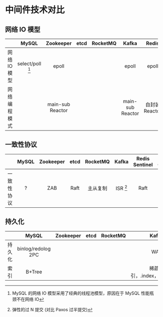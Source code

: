 # 中间件技术对比

## 网络 IO 模型

|              |        MySQL         |    Zookeeper     | etcd  | RocketMQ |      Kafka       |     Redis      |
| :----------: | :------------------: | :--------------: | :---: | :------: | :--------------: | :------------: |
| 网络 IO 模型 | select/poll [^mysql] |      epoll       |       |          |      epoll       |     epoll      |
| 网络编程模式 |                      | main-sub Reactor |       |          | main-sub Reactor | 自封装 Reactor |

[^mysql]: MySQL 的网络 IO 模型采用了经典的线程池模型，原因在于 MySQL 性能瓶颈不在网络 IO

## 一致性协议

|            | MySQL | Zookeeper | etcd  | RocketMQ |   Kafka    | Redis Sentinel | Redis Cluster |
| :--------: | :---: | :-------: | :---: | :------: | :--------: | :------------: | :-----------: |
| 一致性协议 |   ?   |    ZAB    | Raft  | 主从复制 | ISR [^isr] |      Raft      |    Gossip     |

[^ISR]: 弹性的过 N 提交 (对比 Paxos 过半提交)

## 持久化

|        |       MySQL        | Zookeeper | etcd  | RocketMQ |            Kafka             |  Redis  |
| :----: | :----------------: | :-------: | :---: | :------: | :--------------------------: | :-----: |
| 持久化 | binlog/redolog 2PC |           |       |          |             WAL              | RDB/AOF |
|  索引  |       B+Tree       |           |       |          | 稀疏索引，.index，.timeIndex |         |
